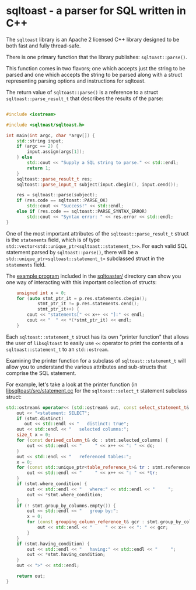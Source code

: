 # sqltoast - a parser for SQL written in C++

The `sqltoast` library is an Apache 2 licensed C++ library designed to be both
fast and fully thread-safe.

There is one primary function that the library publishes: ``sqltoast::parse()``.

This function comes in two flavors; one which accepts just the string to be
parsed and one which accepts the string to be parsed along with a struct
representing parsing options and instructions for sqltoast.

The return value of ``sqltoast::parse()`` is a reference to a struct
`sqltoast::parse_result_t` that describes the results of the parse:

```c++

#include <iostream>

#include <sqltoast/sqltoast.h>

int main(int argc, char *argv[]) {
    std::string input;
    if (argc == 2) {
        input.assign(args[1]);
    } else
        std::cout << "Supply a SQL string to parse." << std::endl;
        return 1;
    }
    sqltoast::parse_result_t res;
    sqltoast::parse_input_t subject(input.cbegin(), input.cend());

    res = sqltoast::parse(subject);
    if (res.code == sqltoast::PARSE_OK)
        std::cout << "Success!" << std::endl;
    else if (res.code == sqltoast::PARSE_SYNTAX_ERROR)
        std::cout << "Syntax error: " << res.error << std::endl;
}
```

One of the most important attributes of the `sqltoast::parse_result_t` struct
is the `statements` field, which is of type
`std::vector<std::unique_ptr<sqltoast::statement_t>>`. For each valid SQL
statement parsed by `sqltoast::parse()`, there will be a
`std::unique_ptr<sqltoast::statement_t>` subclassed struct in the `statements`
field.

The [example program](sqltoaster/main.cc) included in the
[sqltoaster/](sqltoaster/) directory can show you one way of interacting with
this important collection of structs:

```c++
    unsigned int x = 0;
    for (auto stmt_ptr_it = p.res.statements.cbegin();
            stmt_ptr_it != p.res.statements.cend();
            stmt_ptr_it++) {
        cout << "statements[" << x++ << "]:" << endl;
        cout << "  " << *(*stmt_ptr_it) << endl;
    }
```

Each `sqltoast::statement_t` struct has its own "printer function" that allows
the user of `libsqltoast` to easily use `<<` operator to print the contents of
a `sqltoast::statement_t` to an `std::ostream`.

Examining the printer function for a subclass of `sqltoast::statement_t` will
allow you to understand the various attributes and sub-structs that comprise
the SQL statement.

For example, let's take a look at the printer function (in
[libsqltoast/src/statement.cc](libsqltoast/src/statement.cc) for the
`sqltoast::select_t` statement subclass struct:

```c++
std::ostream& operator<< (std::ostream& out, const select_statement_t& stmt) {
    out << "<statement: SELECT";
    if (stmt.distinct)
       out << std::endl << "   distinct: true";
    out << std::endl << "   selected columns:";
    size_t x = 0;
    for (const derived_column_t& dc : stmt.selected_columns) {
        out << std::endl << "     " << x++ << ": " << dc;
    }
    out << std::endl << "   referenced tables:";
    x = 0;
    for (const std::unique_ptr<table_reference_t>& tr : stmt.referenced_tables) {
        out << std::endl << "     " << x++ << ": " << *tr;
    }
    if (stmt.where_condition) {
        out << std::endl << "   where:" << std::endl << "     ";
        out << *stmt.where_condition;
    }
    if (! stmt.group_by_columns.empty()) {
        out << std::endl << "   group by:";
        x = 0;
        for (const grouping_column_reference_t& gcr : stmt.group_by_columns) {
            out << std::endl << "     " << x++ << ": " << gcr;
        }
    }
    if (stmt.having_condition) {
        out << std::endl << "   having:" << std::endl << "     ";
        out << *stmt.having_condition;
    }
    out << ">" << std::endl;

    return out;
}
```
